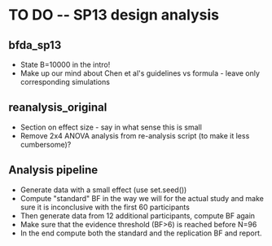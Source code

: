 TO DO -- SP13 design analysis
============================

bfda_sp13
---------

- State B=10000 in the intro!
- Make up our mind about Chen et al's guidelines vs formula - leave only corresponding simulations

reanalysis_original
-------------------

- Section on effect size - say in what sense this is small
- Remove 2x4 ANOVA analysis from re-analysis script (to make it less cumbersome)?


Analysis pipeline
-----------------

- Generate data with a small effect (use set.seed())
- Compute "standard" BF in the way we will for the actual study and make sure it is inconclusive with the first 60 participants
- Then generate data from 12 additional participants, compute BF again
- Make sure that the evidence threshold (BF>6) is reached before N=96
- In the end compute both the standard and the replication BF and report.

